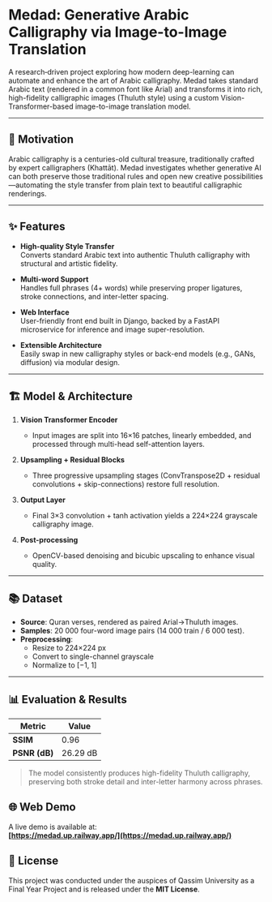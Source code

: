 # Medad: Generative Arabic Calligraphy via Image-to-Image Translation

A research‐driven project exploring how modern deep-learning can automate and enhance the art of Arabic calligraphy. Medad takes standard Arabic text (rendered in a common font like Arial) and transforms it into rich, high-fidelity calligraphic images (Thuluth style) using a custom Vision-Transformer-based image-to-image translation model.

---

## 🎨 Motivation

Arabic calligraphy is a centuries-old cultural treasure, traditionally crafted by expert calligraphers (Khattāt). Medad investigates whether generative AI can both preserve those traditional rules and open new creative possibilities—automating the style transfer from plain text to beautiful calligraphic renderings.

---

## ✨ Features

- **High-quality Style Transfer**  
  Converts standard Arabic text into authentic Thuluth calligraphy with structural and artistic fidelity.

- **Multi-word Support**  
  Handles full phrases (4+ words) while preserving proper ligatures, stroke connections, and inter-letter spacing.

- **Web Interface**  
  User-friendly front end built in Django, backed by a FastAPI microservice for inference and image super-resolution.

- **Extensible Architecture**  
  Easily swap in new calligraphy styles or back-end models (e.g., GANs, diffusion) via modular design.

---

## 🏗️ Model & Architecture

1. **Vision Transformer Encoder**  
   - Input images are split into 16×16 patches, linearly embedded, and processed through multi-head self-attention layers.

2. **Upsampling + Residual Blocks**  
   - Three progressive upsampling stages (ConvTranspose2D + residual convolutions + skip-connections) restore full resolution.

3. **Output Layer**  
   - Final 3×3 convolution + tanh activation yields a 224×224 grayscale calligraphy image.

4. **Post-processing**  
   - OpenCV-based denoising and bicubic upscaling to enhance visual quality.

---

## 📚 Dataset

- **Source**: Quran verses, rendered as paired Arial→Thuluth images.  
- **Samples**: 20 000 four-word image pairs (14 000 train / 6 000 test).  
- **Preprocessing**:  
  - Resize to 224×224 px  
  - Convert to single-channel grayscale  
  - Normalize to [−1, 1]  

---

## 📊 Evaluation & Results

| Metric             | Value      |
|--------------------|------------|
| **SSIM**           | 0.96      |
| **PSNR (dB)**      | 26.29 dB   |

> The model consistently produces high-fidelity Thuluth calligraphy, preserving both stroke detail and inter-letter harmony across phrases.  
## 🌐 Web Demo

A live demo is available at:  
**[https://medad.up.railway.app/](https://medad.up.railway.app/)**  

## 📜 License

This project was conducted under the auspices of Qassim University as a Final Year Project and is released under the **MIT License**.  


